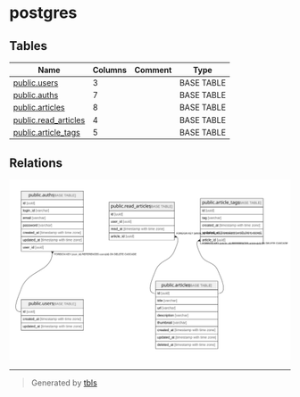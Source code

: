 # postgres

## Tables

| Name | Columns | Comment | Type |
| ---- | ------- | ------- | ---- |
| [public.users](public.users.md) | 3 |  | BASE TABLE |
| [public.auths](public.auths.md) | 7 |  | BASE TABLE |
| [public.articles](public.articles.md) | 8 |  | BASE TABLE |
| [public.read_articles](public.read_articles.md) | 4 |  | BASE TABLE |
| [public.article_tags](public.article_tags.md) | 5 |  | BASE TABLE |

## Relations

![er](schema.svg)

---

> Generated by [tbls](https://github.com/k1LoW/tbls)
